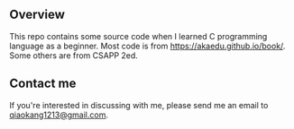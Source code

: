 ## Overview

This repo contains some source code when I learned C programming
language as a beginner. Most code is from https://akaedu.github.io/book/.
Some others are from CSAPP 2ed.

## Contact me

If you're interested in discussing with me, please send me an email to
qiaokang1213@gmail.com.
